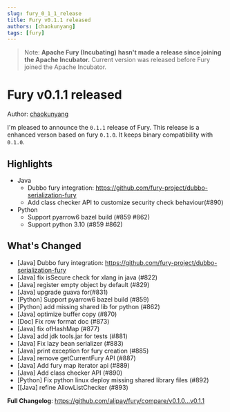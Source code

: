 ```yaml
---
slug: fury_0_1_1_release
title: Fury v0.1.1 released
authors: [chaokunyang]
tags: [fury]
---
```


> Note:
> **Apache Fury (Incubating) hasn't made a release since joining the Apache Incubator.**
> Current version was released before Fury joined the Apache Incubator.


# Fury v0.1.1 released

Author: [chaokunyang](https://github.com/chaokunyang)

I'm pleased to announce the `0.1.1` release of Fury. This release is a enhanced verson based on fury `0.1.0`. It keeps binary compatibility with `0.1.0`.


## Highlights
- Java
  - Dubbo fury integration: https://github.com/fury-project/dubbo-serialization-fury
  -  Add class checker API to customize security check behaviour(#890)
- Python
  - Support pyarrow6 bazel build (#859 #862)
  - Support python 3.10 (#859 #862)
## What's Changed
- [Java] Dubbo fury integration: https://github.com/fury-project/dubbo-serialization-fury
- [Java] fix isSecure check for xlang in java (#822)
- [Java] register empty object by default (#829)
- [Java] upgrade guava for(#831)
- [Python] Support pyarrow6 bazel build (#859)
- [Python] add missing shared lib for python (#862)
- [Java] optimize buffer copy (#870)
- [Doc] Fix row format doc (#873)
- [Java] fix ofHashMap (#877)
- [Java] add jdk tools.jar for tests (#881)
- [Java] Fix lazy bean serializer (#883)
- [Java] print exception for fury creation (#885)
- [Java] remove getCurrentFury API (#887)
- [Java] Add fury map iterator api (#889)
- [Java] Add class checker API (#890)
- [Python] Fix python linux deploy missing shared library files (#892)
- [[Java] refine AllowListChecker (#893)

**Full Changelog**: https://github.com/alipay/fury/compare/v0.1.0...v0.1.1
